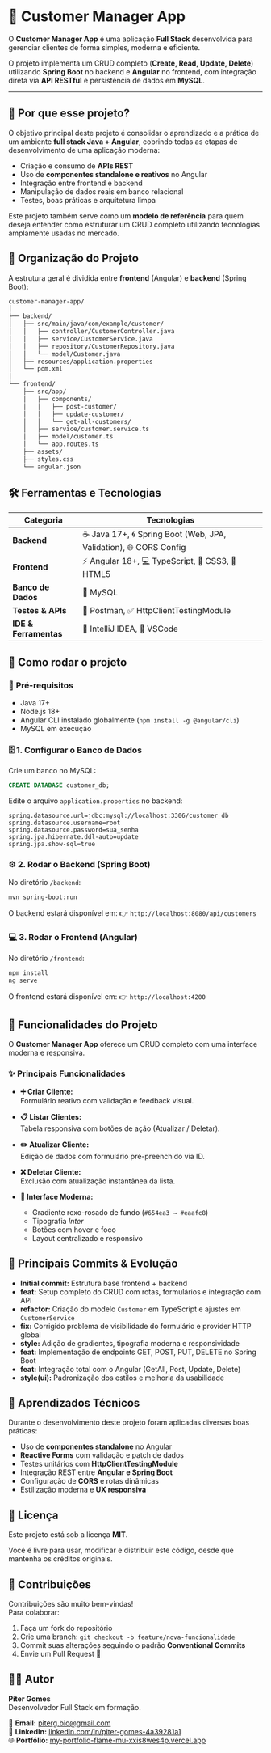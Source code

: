 # 🧾 **Customer Manager App**

O **Customer Manager App** é uma aplicação **Full Stack** desenvolvida para gerenciar clientes de forma simples, moderna e eficiente. 

O projeto implementa um CRUD completo (**Create, Read, Update, Delete**) utilizando **Spring Boot** no backend e **Angular** no frontend, com integração direta via **API RESTful** e persistência de dados em **MySQL**.  

---

## 🎯 **Por que esse projeto?**

O objetivo principal deste projeto é consolidar o aprendizado e a prática de um ambiente **full stack Java + Angular**, cobrindo todas as etapas de desenvolvimento de uma aplicação moderna:

- Criação e consumo de **APIs REST**
- Uso de **componentes standalone e reativos** no Angular
- Integração entre frontend e backend
- Manipulação de dados reais em banco relacional
- Testes, boas práticas e arquitetura limpa

Este projeto também serve como um **modelo de referência** para quem deseja entender como estruturar um CRUD completo utilizando tecnologias amplamente usadas no mercado.

## 📂 **Organização do Projeto**

A estrutura geral é dividida entre **frontend** (Angular) e **backend** (Spring Boot):
```bash
customer-manager-app/
│
├── backend/
│   ├── src/main/java/com/example/customer/
│   │   ├── controller/CustomerController.java
│   │   ├── service/CustomerService.java
│   │   ├── repository/CustomerRepository.java
│   │   └── model/Customer.java
│   ├── resources/application.properties
│   └── pom.xml
│
└── frontend/
    ├── src/app/
    │   ├── components/
    │   │   ├── post-customer/
    │   │   ├── update-customer/
    │   │   └── get-all-customers/
    │   ├── service/customer.service.ts
    │   ├── model/customer.ts
    │   └── app.routes.ts
    ├── assets/
    ├── styles.css
    └── angular.json
```

## 🛠️ **Ferramentas e Tecnologias**

| Categoria | Tecnologias |
|------------|--------------|
| **Backend** | ☕ Java 17+, 🌀 Spring Boot (Web, JPA, Validation), 🌐 CORS Config |
| **Frontend** | ⚡ Angular 18+, 💻 TypeScript, 🎨 CSS3, 🧱 HTML5 |
| **Banco de Dados** | 🐬 MySQL |
| **Testes & APIs** | 🧪 Postman, ✅ HttpClientTestingModule |
| **IDE & Ferramentas** | 🧰 IntelliJ IDEA, 🧩 VSCode |

## 🚀 **Como rodar o projeto**

### 🔧 **Pré-requisitos**

- Java 17+
- Node.js 18+
- Angular CLI instalado globalmente (`npm install -g @angular/cli`)
- MySQL em execução

### 🗄️ **1. Configurar o Banco de Dados**

Crie um banco no MySQL:

```sql
CREATE DATABASE customer_db;
```

Edite o arquivo `application.properties` no backend:
```properties
spring.datasource.url=jdbc:mysql://localhost:3306/customer_db
spring.datasource.username=root
spring.datasource.password=sua_senha
spring.jpa.hibernate.ddl-auto=update
spring.jpa.show-sql=true
```

### ⚙️ 2. Rodar o Backend (Spring Boot)

No diretório `/backend`:
```bash
mvn spring-boot:run
```

O backend estará disponível em:
👉 `http://localhost:8080/api/customers`

### 💻 3. Rodar o Frontend (Angular)

No diretório `/frontend`:
```bash
npm install
ng serve
```

O frontend estará disponível em:
👉 `http://localhost:4200`


## 🎨 **Funcionalidades do Projeto**

O **Customer Manager App** oferece um CRUD completo com uma interface moderna e responsiva.

### ✨ **Principais Funcionalidades**

- **➕ Criar Cliente:**  
  Formulário reativo com validação e feedback visual.

- **📋 Listar Clientes:**  
  Tabela responsiva com botões de ação (Atualizar / Deletar).

- **✏️ Atualizar Cliente:**  
  Edição de dados com formulário pré-preenchido via ID.

- **❌ Deletar Cliente:**  
  Exclusão com atualização instantânea da lista.

- **🌈 Interface Moderna:**  
  - Gradiente roxo-rosado de fundo (`#654ea3 → #eaafc8`)  
  - Tipografia *Inter*  
  - Botões com hover e foco  
  - Layout centralizado e responsivo  

## 🧩 **Principais Commits & Evolução**

- **Initial commit:** Estrutura base frontend + backend  
- **feat:** Setup completo do CRUD com rotas, formulários e integração com API  
- **refactor:** Criação do modelo `Customer` em TypeScript e ajustes em `CustomerService`  
- **fix:** Corrigido problema de visibilidade do formulário e provider HTTP global  
- **style:** Adição de gradientes, tipografia moderna e responsividade  
- **feat:** Implementação de endpoints GET, POST, PUT, DELETE no Spring Boot  
- **feat:** Integração total com o Angular (GetAll, Post, Update, Delete)  
- **style(ui):** Padronização dos estilos e melhoria da usabilidade  

## 🧠 **Aprendizados Técnicos**

Durante o desenvolvimento deste projeto foram aplicadas diversas boas práticas:

- Uso de **componentes standalone** no Angular  
- **Reactive Forms** com validação e patch de dados  
- Testes unitários com **HttpClientTestingModule**  
- Integração REST entre **Angular e Spring Boot**  
- Configuração de **CORS** e rotas dinâmicas  
- Estilização moderna e **UX responsiva**

## 📜 **Licença**

Este projeto está sob a licença **MIT**. 

Você é livre para usar, modificar e distribuir este código, desde que mantenha os créditos originais.

## 🤝 **Contribuições**

Contribuições são muito bem-vindas!  
Para colaborar:

1. Faça um fork do repositório  
2. Crie uma branch: `git checkout -b feature/nova-funcionalidade`  
3. Commit suas alterações seguindo o padrão **Conventional Commits**  
4. Envie um Pull Request 🚀  

## 👨‍💻 **Autor**

**Piter Gomes**  
Desenvolvedor Full Stack em formação.

📧 **Email:** [piterg.bio@gmail.com](mailto:piterg.bio@gmail.com)  
💼 **LinkedIn:** [linkedin.com/in/piter-gomes-4a39281a1](https://www.linkedin.com/in/piter-gomes-4a39281a1/)  
🌐 **Portfólio:** [my-portfolio-flame-mu-xxis8wes4p.vercel.app](https://my-portfolio-flame-mu-xxis8wes4p.vercel.app/)
